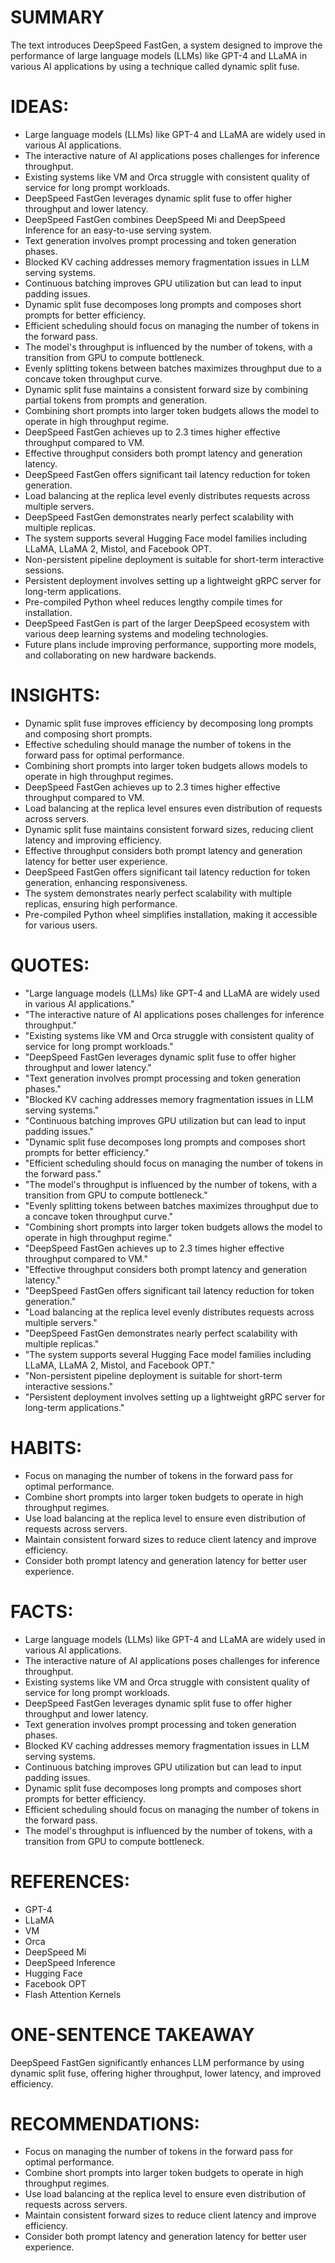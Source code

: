 # SUMMARY
The text introduces DeepSpeed FastGen, a system designed to improve the performance of large language models (LLMs) like GPT-4 and LLaMA in various AI applications by using a technique called dynamic split fuse.

# IDEAS:
- Large language models (LLMs) like GPT-4 and LLaMA are widely used in various AI applications.
- The interactive nature of AI applications poses challenges for inference throughput.
- Existing systems like VM and Orca struggle with consistent quality of service for long prompt workloads.
- DeepSpeed FastGen leverages dynamic split fuse to offer higher throughput and lower latency.
- DeepSpeed FastGen combines DeepSpeed Mi and DeepSpeed Inference for an easy-to-use serving system.
- Text generation involves prompt processing and token generation phases.
- Blocked KV caching addresses memory fragmentation issues in LLM serving systems.
- Continuous batching improves GPU utilization but can lead to input padding issues.
- Dynamic split fuse decomposes long prompts and composes short prompts for better efficiency.
- Efficient scheduling should focus on managing the number of tokens in the forward pass.
- The model's throughput is influenced by the number of tokens, with a transition from GPU to compute bottleneck.
- Evenly splitting tokens between batches maximizes throughput due to a concave token throughput curve.
- Dynamic split fuse maintains a consistent forward size by combining partial tokens from prompts and generation.
- Combining short prompts into larger token budgets allows the model to operate in high throughput regime.
- DeepSpeed FastGen achieves up to 2.3 times higher effective throughput compared to VM.
- Effective throughput considers both prompt latency and generation latency.
- DeepSpeed FastGen offers significant tail latency reduction for token generation.
- Load balancing at the replica level evenly distributes requests across multiple servers.
- DeepSpeed FastGen demonstrates nearly perfect scalability with multiple replicas.
- The system supports several Hugging Face model families including LLaMA, LLaMA 2, Mistol, and Facebook OPT.
- Non-persistent pipeline deployment is suitable for short-term interactive sessions.
- Persistent deployment involves setting up a lightweight gRPC server for long-term applications.
- Pre-compiled Python wheel reduces lengthy compile times for installation.
- DeepSpeed FastGen is part of the larger DeepSpeed ecosystem with various deep learning systems and modeling technologies.
- Future plans include improving performance, supporting more models, and collaborating on new hardware backends.

# INSIGHTS:
- Dynamic split fuse improves efficiency by decomposing long prompts and composing short prompts.
- Effective scheduling should manage the number of tokens in the forward pass for optimal performance.
- Combining short prompts into larger token budgets allows models to operate in high throughput regimes.
- DeepSpeed FastGen achieves up to 2.3 times higher effective throughput compared to VM.
- Load balancing at the replica level ensures even distribution of requests across servers.
- Dynamic split fuse maintains consistent forward sizes, reducing client latency and improving efficiency.
- Effective throughput considers both prompt latency and generation latency for better user experience.
- DeepSpeed FastGen offers significant tail latency reduction for token generation, enhancing responsiveness.
- The system demonstrates nearly perfect scalability with multiple replicas, ensuring high performance.
- Pre-compiled Python wheel simplifies installation, making it accessible for various users.

# QUOTES:
- "Large language models (LLMs) like GPT-4 and LLaMA are widely used in various AI applications."
- "The interactive nature of AI applications poses challenges for inference throughput."
- "Existing systems like VM and Orca struggle with consistent quality of service for long prompt workloads."
- "DeepSpeed FastGen leverages dynamic split fuse to offer higher throughput and lower latency."
- "Text generation involves prompt processing and token generation phases."
- "Blocked KV caching addresses memory fragmentation issues in LLM serving systems."
- "Continuous batching improves GPU utilization but can lead to input padding issues."
- "Dynamic split fuse decomposes long prompts and composes short prompts for better efficiency."
- "Efficient scheduling should focus on managing the number of tokens in the forward pass."
- "The model's throughput is influenced by the number of tokens, with a transition from GPU to compute bottleneck."
- "Evenly splitting tokens between batches maximizes throughput due to a concave token throughput curve."
- "Combining short prompts into larger token budgets allows the model to operate in high throughput regime."
- "DeepSpeed FastGen achieves up to 2.3 times higher effective throughput compared to VM."
- "Effective throughput considers both prompt latency and generation latency."
- "DeepSpeed FastGen offers significant tail latency reduction for token generation."
- "Load balancing at the replica level evenly distributes requests across multiple servers."
- "DeepSpeed FastGen demonstrates nearly perfect scalability with multiple replicas."
- "The system supports several Hugging Face model families including LLaMA, LLaMA 2, Mistol, and Facebook OPT."
- "Non-persistent pipeline deployment is suitable for short-term interactive sessions."
- "Persistent deployment involves setting up a lightweight gRPC server for long-term applications."

# HABITS:
- Focus on managing the number of tokens in the forward pass for optimal performance.
- Combine short prompts into larger token budgets to operate in high throughput regimes.
- Use load balancing at the replica level to ensure even distribution of requests across servers.
- Maintain consistent forward sizes to reduce client latency and improve efficiency.
- Consider both prompt latency and generation latency for better user experience.

# FACTS:
- Large language models (LLMs) like GPT-4 and LLaMA are widely used in various AI applications.
- The interactive nature of AI applications poses challenges for inference throughput.
- Existing systems like VM and Orca struggle with consistent quality of service for long prompt workloads.
- DeepSpeed FastGen leverages dynamic split fuse to offer higher throughput and lower latency.
- Text generation involves prompt processing and token generation phases.
- Blocked KV caching addresses memory fragmentation issues in LLM serving systems.
- Continuous batching improves GPU utilization but can lead to input padding issues.
- Dynamic split fuse decomposes long prompts and composes short prompts for better efficiency.
- Efficient scheduling should focus on managing the number of tokens in the forward pass.
- The model's throughput is influenced by the number of tokens, with a transition from GPU to compute bottleneck.

# REFERENCES:
- GPT-4
- LLaMA
- VM
- Orca
- DeepSpeed Mi
- DeepSpeed Inference
- Hugging Face
- Facebook OPT
- Flash Attention Kernels

# ONE-SENTENCE TAKEAWAY
DeepSpeed FastGen significantly enhances LLM performance by using dynamic split fuse, offering higher throughput, lower latency, and improved efficiency.

# RECOMMENDATIONS:
- Focus on managing the number of tokens in the forward pass for optimal performance.
- Combine short prompts into larger token budgets to operate in high throughput regimes.
- Use load balancing at the replica level to ensure even distribution of requests across servers.
- Maintain consistent forward sizes to reduce client latency and improve efficiency.
- Consider both prompt latency and generation latency for better user experience.